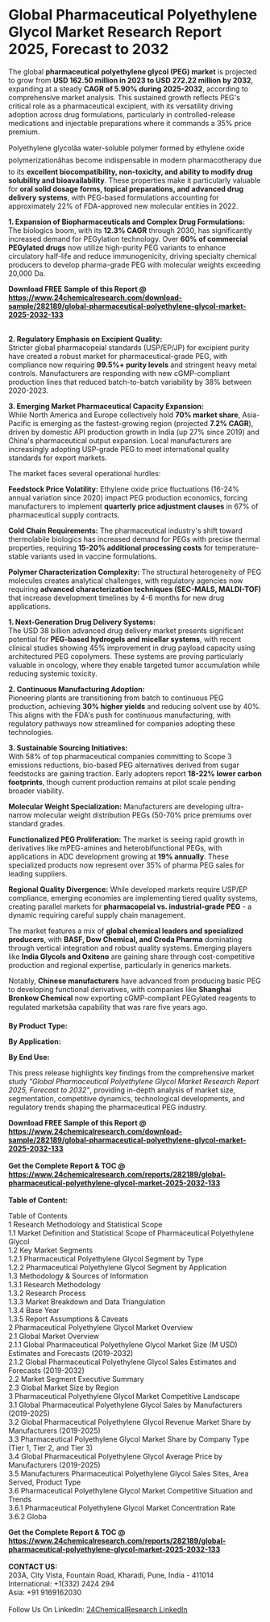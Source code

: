 <h1>Global Pharmaceutical Polyethylene Glycol Market Research Report 2025, Forecast to 2032</h1><p>The global <strong>pharmaceutical polyethylene glycol (PEG) market</strong> is projected to grow from <strong>USD 162.50 million in 2023 to USD 272.22 million by 2032</strong>, expanding at a steady <strong>CAGR of 5.90% during 2025-2032</strong>, according to comprehensive market analysis. This sustained growth reflects PEG's critical role as a pharmaceutical excipient, with its versatility driving adoption across drug formulations, particularly in controlled-release medications and injectable preparations where it commands a 35% price premium.</p><p>Polyethylene glycolâa water-soluble polymer formed by ethylene oxide polymerizationâhas become indispensable in modern pharmacotherapy due to its <strong>excellent biocompatibility, non-toxicity, and ability to modify drug solubility and bioavailability</strong>. These properties make it particularly valuable for <strong>oral solid dosage forms, topical preparations, and advanced drug delivery systems</strong>, with PEG-based formulations accounting for approximately 22% of FDA-approved new molecular entities in 2022.</p><p><strong>1. Expansion of Biopharmaceuticals and Complex Drug Formulations:</strong><br>
The biologics boom, with its <strong>12.3% CAGR</strong> through 2030, has significantly increased demand for PEGylation technology. Over <strong>60% of commercial PEGylated drugs</strong> now utilize high-purity PEG variants to enhance circulatory half-life and reduce immunogenicity, driving specialty chemical producers to develop pharma-grade PEG with molecular weights exceeding 20,000 Da.</p><div><b>Download FREE Sample of this Report @ 
            <a href="https://www.24chemicalresearch.com/download-sample/282189/global-pharmaceutical-polyethylene-glycol-market-2025-2032-133">
            https://www.24chemicalresearch.com/download-sample/282189/global-pharmaceutical-polyethylene-glycol-market-2025-2032-133</a></b></div><br><p><strong>2. Regulatory Emphasis on Excipient Quality:</strong><br>
Stricter global pharmacopeial standards (USP/EP/JP) for excipient purity have created a robust market for pharmaceutical-grade PEG, with compliance now requiring <strong>99.5%+ purity levels</strong> and stringent heavy metal controls. Manufacturers are responding with new cGMP-compliant production lines that reduced batch-to-batch variability by 38% between 2020-2023.</p><p><strong>3. Emerging Market Pharmaceutical Capacity Expansion:</strong><br>
While North America and Europe collectively hold <strong>70% market share</strong>, Asia-Pacific is emerging as the fastest-growing region (projected <strong>7.2% CAGR</strong>), driven by domestic API production growth in India (up 27% since 2019) and China's pharmaceutical output expansion. Local manufacturers are increasingly adopting USP-grade PEG to meet international quality standards for export markets.</p><p>The market faces several operational hurdles:</p><p><strong>Feedstock Price Volatility:</strong> Ethylene oxide price fluctuations (16-24% annual variation since 2020) impact PEG production economics, forcing manufacturers to implement <strong>quarterly price adjustment clauses</strong> in 67% of pharmaceutical supply contracts.</p><p><strong>Cold Chain Requirements:</strong> The pharmaceutical industry's shift toward thermolabile biologics has increased demand for PEGs with precise thermal properties, requiring <strong>15-20% additional processing costs</strong> for temperature-stable variants used in vaccine formulations.</p><p><strong>Polymer Characterization Complexity:</strong> The structural heterogeneity of PEG molecules creates analytical challenges, with regulatory agencies now requiring <strong>advanced characterization techniques (SEC-MALS, MALDI-TOF)</strong> that increase development timelines by 4-6 months for new drug applications.</p><p><strong>1. Next-Generation Drug Delivery Systems:</strong><br>
The USD 38 billion advanced drug delivery market presents significant potential for <strong>PEG-based hydrogels and micellar systems</strong>, with recent clinical studies showing 45% improvement in drug payload capacity using architectured PEG copolymers. These systems are proving particularly valuable in oncology, where they enable targeted tumor accumulation while reducing systemic toxicity.</p><p><strong>2. Continuous Manufacturing Adoption:</strong><br>
Pioneering plants are transitioning from batch to continuous PEG production, achieving <strong>30% higher yields</strong> and reducing solvent use by 40%. This aligns with the FDA's push for continuous manufacturing, with regulatory pathways now streamlined for companies adopting these technologies.</p><p><strong>3. Sustainable Sourcing Initiatives:</strong><br>
With 58% of top pharmaceutical companies committing to Scope 3 emissions reductions, bio-based PEG alternatives derived from sugar feedstocks are gaining traction. Early adopters report <strong>18-22% lower carbon footprints</strong>, though current production remains at pilot scale pending broader viability.</p><p><strong>Molecular Weight Specialization:</strong> Manufacturers are developing ultra-narrow molecular weight distribution PEGs (50-70% price premiums over standard grades.</p><p><strong>Functionalized PEG Proliferation:</strong> The market is seeing rapid growth in derivatives like mPEG-amines and heterobifunctional PEGs, with applications in ADC development growing at <strong>19% annually</strong>. These specialized products now represent over 35% of pharma PEG sales for leading suppliers.</p><p><strong>Regional Quality Divergence:</strong> While developed markets require USP/EP compliance, emerging economies are implementing tiered quality systems, creating parallel markets for <strong>pharmacopeial vs. industrial-grade PEG</strong> - a dynamic requiring careful supply chain management.</p><p>The market features a mix of <strong>global chemical leaders and specialized producers</strong>, with <strong>BASF, Dow Chemical, and Croda Pharma</strong> dominating through vertical integration and robust quality systems. Emerging players like <strong>India Glycols and Oxiteno</strong> are gaining share through cost-competitive production and regional expertise, particularly in generics markets.</p><p>Notably, <strong>Chinese manufacturers</strong> have advanced from producing basic PEG to developing functional derivatives, with companies like <strong>Shanghai Bronkow Chemical</strong> now exporting cGMP-compliant PEGylated reagents to regulated marketsâa capability that was rare five years ago.</p><p><strong>By Product Type:</strong></p><p><strong>By Application:</strong></p><p><strong>By End Use:</strong></p><p>This press release highlights key findings from the comprehensive market study <em>"Global Pharmaceutical Polyethylene Glycol Market Research Report 2025, Forecast to 2032"</em>, providing in-depth analysis of market size, segmentation, competitive dynamics, technological developments, and regulatory trends shaping the pharmaceutical PEG industry.</p><div><b>Download FREE Sample of this Report @ 
            <a href="https://www.24chemicalresearch.com/download-sample/282189/global-pharmaceutical-polyethylene-glycol-market-2025-2032-133">
            https://www.24chemicalresearch.com/download-sample/282189/global-pharmaceutical-polyethylene-glycol-market-2025-2032-133</a></b></div><br><div><b>Get the Complete Report & TOC @ 
            <a href="https://www.24chemicalresearch.com/reports/282189/global-pharmaceutical-polyethylene-glycol-market-2025-2032-133">
            https://www.24chemicalresearch.com/reports/282189/global-pharmaceutical-polyethylene-glycol-market-2025-2032-133</a></b></div><br>
            <b>Table of Content:</b><p>Table of Contents<br />
1 Research Methodology and Statistical Scope<br />
1.1 Market Definition and Statistical Scope of Pharmaceutical Polyethylene Glycol<br />
1.2 Key Market Segments<br />
1.2.1 Pharmaceutical Polyethylene Glycol Segment by Type<br />
1.2.2 Pharmaceutical Polyethylene Glycol Segment by Application<br />
1.3 Methodology & Sources of Information<br />
1.3.1 Research Methodology<br />
1.3.2 Research Process<br />
1.3.3 Market Breakdown and Data Triangulation<br />
1.3.4 Base Year<br />
1.3.5 Report Assumptions & Caveats<br />
2 Pharmaceutical Polyethylene Glycol Market Overview<br />
2.1 Global Market Overview<br />
2.1.1 Global Pharmaceutical Polyethylene Glycol Market Size (M USD) Estimates and Forecasts (2019-2032)<br />
2.1.2 Global Pharmaceutical Polyethylene Glycol Sales Estimates and Forecasts (2019-2032)<br />
2.2 Market Segment Executive Summary<br />
2.3 Global Market Size by Region<br />
3 Pharmaceutical Polyethylene Glycol Market Competitive Landscape<br />
3.1 Global Pharmaceutical Polyethylene Glycol Sales by Manufacturers (2019-2025)<br />
3.2 Global Pharmaceutical Polyethylene Glycol Revenue Market Share by Manufacturers (2019-2025)<br />
3.3 Pharmaceutical Polyethylene Glycol Market Share by Company Type (Tier 1, Tier 2, and Tier 3)<br />
3.4 Global Pharmaceutical Polyethylene Glycol Average Price by Manufacturers (2019-2025)<br />
3.5 Manufacturers Pharmaceutical Polyethylene Glycol Sales Sites, Area Served, Product Type<br />
3.6 Pharmaceutical Polyethylene Glycol Market Competitive Situation and Trends<br />
3.6.1 Pharmaceutical Polyethylene Glycol Market Concentration Rate<br />
3.6.2 Globa</p><div><b>Get the Complete Report & TOC @ 
            <a href="https://www.24chemicalresearch.com/reports/282189/global-pharmaceutical-polyethylene-glycol-market-2025-2032-133">
            https://www.24chemicalresearch.com/reports/282189/global-pharmaceutical-polyethylene-glycol-market-2025-2032-133</a></b></div><br><b>CONTACT US:</b><br>
            203A, City Vista, Fountain Road, Kharadi, Pune, India - 411014<br>
            International: +1(332) 2424 294<br>
            Asia: +91 9169162030 <br><br>
            Follow Us On LinkedIn: <a href="https://www.linkedin.com/company/24chemicalresearch/">24ChemicalResearch LinkedIn</a>